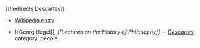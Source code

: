 [[!redirects Descartes]]



* [Wikipedia entry](http://de.wikipedia.org/wiki/René_Descartes)

* [[Georg Hegel]], _[[Lectures on the History of Philosophy]] -- [Descartes](Lectures+on+the+History+of+Philosophy#Descartes)_
category: people
